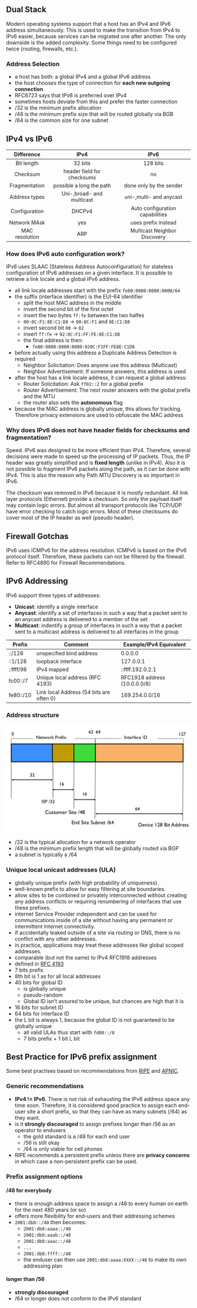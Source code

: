 ## Dual Stack

Modern operating systems support that a host has an IPv4 and IPv6 address simultaneously. This is used to make the transition from IPv4 to IPv6 easier, because services can be migrated one after another. The only downside is the added complexity. Some things need to be configured twice (routing, firewalls, etc.).

### Address Selection

- a host has both: a global IPv4 and a global IPv6 address
- the host chooses the type of connection for **each new outgoing connection**
- RFC6723 says that IPv6 is preferred over IPv4
- sometimes hosts deviate from this and prefer the faster connection
- /32 is the minimum prefix allocation
- /48 is the minimum prefix size that will be routed globally via BGB
- /64 is the common size for one subnet

## IPv4 vs IPv6

|   Difference   |            IPv4            |              IPv6               |
| :------------: | :------------------------: | :-----------------------------: |
|   Bit length   |          32 bits           |            128 bits             |
|    Checksum    | header field for checksums |               no                |
| Fragmentation  |  possible a long the path  |     done only by the sender     |
| Address types  | Uni-,broad- and multicast  |     uni-,multi- and anycast     |
| Configuration  |           DHCPv4           | Auto configuration capabilities |
|  Network MAsk  |            yes             |       uses prefix instead       |
| MAC resolution |            ARP             |  Multicast Neighbor Discovery   |

### How does IPv6 auto configuration work?

IPv6 uses SLAAC (Stateless Address Autoconfiguration) for stateless configuration of IPv6 addresses on a given interface. It is possible to retrieve a link locale and a global IPv6 address. 

- all link locale addresses start with the prefix `fe80:0000:0000:0000/64`
- the suffix (interface identifier) is the EUI-64 identifier
  - split the host MAC address in the middle
  - invert the second bit of the first octet
  - insert the two bytes `ff:fe` between the two halfes
  - `00:0C:F1:8E:C1:D8` -> `00:0C:F1` and `8E:C1:D8`
  - invert second bit `00` -> `02`
  - insert `ff:fe` -> `02:0C:F1:FF:FE:8E:C1:D8`
  - the final address is then: 
    - `fe80:0000:0000:0000:020C:F1FF:FE8E:C1D8`
- before actually using this address a Duplicate Address Detection is required
  - Neighbor Solicitation: Does anyone use this address (Multicast)
  - Neighbor Advertisement: If someone answers, this address is used
- after the host has a link locale address, it can request a global address:
  - Router Solicitation: Ask `ff02::2` for a global prefix
  - Router Advertisement: The next router answers with the global prefix and the MTU
  - the router also sets the **autonomous** flag
- because the MAC address is globally unique, this allows for tracking. Therefore privacy extensions are used to obfuscate the MAC address

### Why does IPv6 does not have header fields for checksums and fragmentation?

Speed. IPv6 was designed to be more efficient than IPv4. Therefore, several decisions were made to speed up the processing of IP packets. Thus, the IP header was greatly simplified and is **fixed length** (unlike in IPv4). Also it is not possible to fragment IPv6 packets along the path, as it can be done with IPv4. This is also the reason why Path MTU Discovery is so important in IPv6.

The checksum was removed in IPv6 because it is mostly redundant. All link layer protocols (Ethernet) provide a checksum. So only the payload itself may contain logic errors. But almost all transport protocols like TCP/UDP have error checking to catch logic errors. Most of these checksums do cover most of the IP header as well (pseudo header).

## Firewall Gotchas

IPv6 uses ICMPv6 for the address resolution. ICMPv6 is based on the IPv6 protocol itself. Therefore, these packets can not be filtered by the firewall. Refer to RFC4890 for Firewall Recommendations.

## IPv6 Addressing

IPv6 support three types of addresses:

- **Unicast**: identify a single interface
- **Anycast**: identify a set of interfaces in such a way that a packet sent to an anycast address is delivered to a member of the set
- **Multicast**: indentify a group of interfaces in such a way that a packet sent to a multicast address is delivered to all interfaces in the group

| Prefix    | Comment                                  | Example/IPv4 Equivalent      |
| --------- | ---------------------------------------- | ---------------------------- |
| ::/128    | unspecified bind address                 | 0.0.0.0                      |
| ::1/128   | loopback interface                       | 127.0.0.1                    |
| ::ffff/96 | IPv4 mapped                              | ::ffff:192.0.2.1 |
| fc00::/7  | Unique local address (RFC 4193)          | RFC1918 address (10.0.0.0/8) |
| fe80::/10 | Link local Address (54 bits are often 0) | 169.254.0.0/16 |


### Address structure

![IPv6 address structure taken from APNIC](../../img/apnic_ipv6_img.png)

- /32 is the typical allocation for a network operator
- /48 is the minimum prefix length that will be globally routed via BGP
- a subnet is typically a /64

### Unique local unicast addresses (ULA)

- globally unique prefix (with high probability of uniqueness).
- well-known prefix to allow for easy filtering at site
boundaries.
- allow sites to be combined or privately interconnected without
creating any address conflicts or requiring renumbering of
interfaces that use these prefixes.
- internet Service Provider independent and can be used for
communications inside of a site without having any permanent or
intermittent Internet connectivity.
- if accidentally leaked outside of a site via routing or DNS,
there is no conflict with any other addresses.
- in practice, applications may treat these addresses like global
scoped addresses.
- comparable (but not the same) to IPv4 RFC1918 addresses
- defined in [RFC 4193](https://tools.ietf.org/html/rfc4193)
- 7 bits prefix
- 8th bit is 1 as for all local addresses
- 40 bits for global ID
	- is globally unique
	- pseudo-random
	- Global ID isn’t assured to be unique, but chances are high that it is
- 16 bits for subnet ID
- 64 bits for interface ID
- the L bit is always 1, because the global ID is not guaranteed to be globally unique
	- all valid ULAs thus start with `fd00::/8`
	- 7 bits prefix + 1 bit L bit 

## Best Practice for IPv6 prefix assignment

Some best practises based on recommendations from [RIPE](https://www.ripe.net/publications/docs/ripe-690) and [APNIC](https://blog.apnic.net/2020/06/01/why-is-a-48-the-recommended-minimum-prefix-size-for-routing/).

### Generic recommendations

- **IPv4 != IPv6**. There is not risk of exhausting the IPv6 address space any time soon. Therefore, it is considered good practice to assign each end-user site a short prefix, so that they can have as many subnets (/64) as they want.
- is it **strongly discouraged** to assign prefixes longer than /56 as an operator to endusers
	- the gold standard is a /48 for each end user
	- /56 is still okay
	- /64 is only viable for cell phones
- RIPE recommends a persistent prefix unless there are **privacy concerns** in which case a non-persistent prefix can be used.

### Prefix assignment options

#### /48 for everybody

- there is enough address space to assign a /48 to every human on earth for the next 480 years (or so)
- offers more flexibility for end-users and their addressing schemes
- `2001:db8::/40` then becomes:
    - `2001:db8:aaaa::/48`
    - `2001:db8:aaab::/48`
    - `2001:db8:aaac::/48`
    - `...`
    - `2001:db8:ffff::/48`
    - the enduser can then use `2001:db8:aaaa:XXXX::/48` to make its own addressing plan

#### longer than /56

- **strongly discouraged**
- /64 or longer does not conform to the IPv6 standard